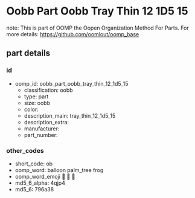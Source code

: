 # Oobb Part Oobb Tray Thin 12 1D5 15  

note: This is part of OOMP the Oopen Organization Method For Parts. For more details: https://github.com/oomlout/oomp_base

##  part details





### id
* oomp_id: oobb_part_oobb_tray_thin_12_1d5_15
  * classification: oobb
  * type: part
  * size: oobb
  * color: 
  * description_main: tray_thin_12_1d5_15
  * description_extra: 
  * manufacturer: 
  * part_number: 

### other_codes
* short_code: ob
* oomp_word: balloon palm_tree frog
* oomp_word_emoji :balloon: :palm_tree: :frog:
* md5_6_alpha: 4qjp4
* md5_6: 796a38